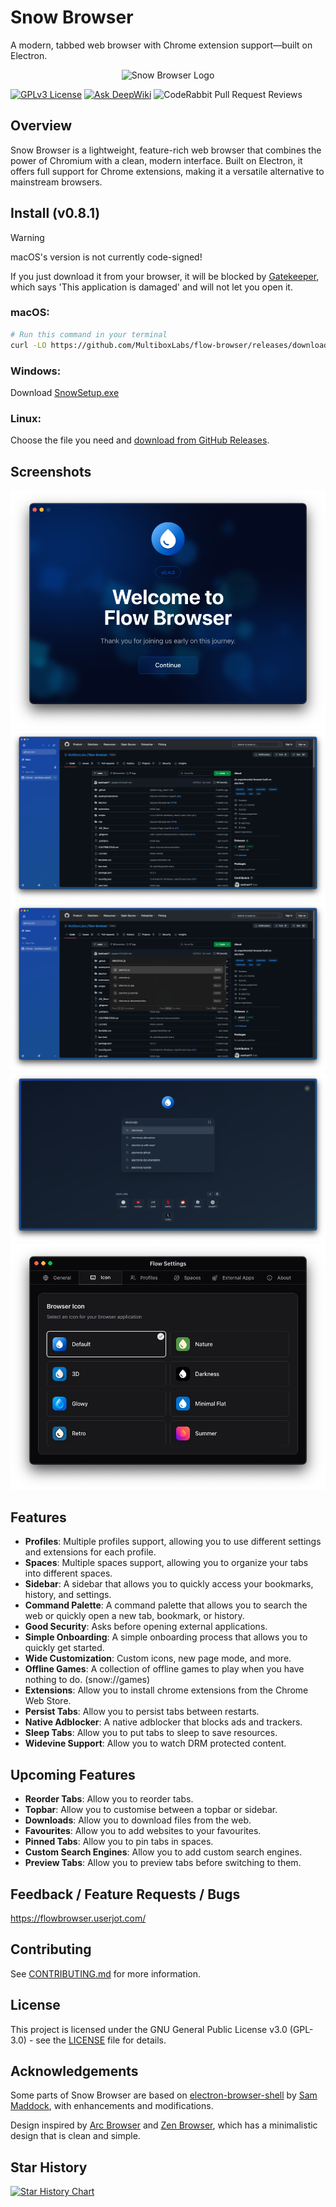 # Snow Browser

A modern, tabbed web browser with Chrome extension support—built on Electron.

<p align="center">
  <img src="./build/icon.png" width="128" height="128" alt="Snow Browser Logo" />
</p>

[![GPLv3 License](https://img.shields.io/badge/License-GPL%20v3-yellow.svg)](https://opensource.org/licenses/)
[![Ask DeepWiki](https://deepwiki.com/badge.svg)](https://deepwiki.com/multiboxlabs/flow-browser)
![CodeRabbit Pull Request Reviews](https://img.shields.io/coderabbit/prs/github/MultiboxLabs/flow-browser?utm_source=oss&utm_medium=github&utm_campaign=MultiboxLabs%2Fflow-browser&labelColor=171717&color=FF570A&link=https%3A%2F%2Fcoderabbit.ai&label=CodeRabbit+Reviews)

## Overview

Snow Browser is a lightweight, feature-rich web browser that combines the power of Chromium with a clean, modern interface. Built on Electron, it offers full support for Chrome extensions, making it a versatile alternative to mainstream browsers.

## Install (v0.8.1)

> [!WARNING]
>
> macOS's version is not currently code-signed!
>
> If you just download it from your browser, it will be blocked by [Gatekeeper](https://disable-gatekeeper.github.io/), which says 'This application is damaged' and will not let you open it.

### macOS:

```bash
# Run this command in your terminal
curl -LO https://github.com/MultiboxLabs/flow-browser/releases/download/v0.8.1/snow-browser-0.8.1.dmg && open .
```

### Windows:

Download [SnowSetup.exe](https://github.com/MultiboxLabs/flow-browser/releases/download/v0.8.1/snow-browser-0.8.1-setup.exe)

### Linux:

Choose the file you need and [download from GitHub Releases](https://github.com/MultiboxLabs/flow-browser/releases).

## Screenshots

![Onboarding - macOS](./docs/assets/screenshots/beta-onboarding-1.png)
![Browser - macOS](./docs/assets/screenshots/beta-browser-1.png)
![Command - macOS](./docs/assets/screenshots/beta-command-1.png)
![New Tab - macOS](./docs/assets/screenshots/beta-newtab-1.png)
![Settings - macOS](./docs/assets/screenshots/beta-settings-1.png)

## Features

- **Profiles**: Multiple profiles support, allowing you to use different settings and extensions for each profile.
- **Spaces**: Multiple spaces support, allowing you to organize your tabs into different spaces.
- **Sidebar**: A sidebar that allows you to quickly access your bookmarks, history, and settings.
- **Command Palette**: A command palette that allows you to search the web or quickly open a new tab, bookmark, or history.
- **Good Security**: Asks before opening external applications.
- **Simple Onboarding**: A simple onboarding process that allows you to quickly get started.
- **Wide Customization**: Custom icons, new page mode, and more.
- **Offline Games**: A collection of offline games to play when you have nothing to do. (snow://games)
- **Extensions**: Allow you to install chrome extensions from the Chrome Web Store.
- **Persist Tabs**: Allow you to persist tabs between restarts.
- **Native Adblocker**: A native adblocker that blocks ads and trackers.
- **Sleep Tabs**: Allow you to put tabs to sleep to save resources.
- **Widevine Support**: Allow you to watch DRM protected content.

## Upcoming Features

- **Reorder Tabs**: Allow you to reorder tabs.
- **Topbar**: Allow you to customise between a topbar or sidebar.
- **Downloads**: Allow you to download files from the web.
- **Favourites**: Allow you to add websites to your favourites.
- **Pinned Tabs**: Allow you to pin tabs in spaces.
- **Custom Search Engines**: Allow you to add custom search engines.
- **Preview Tabs**: Allow you to preview tabs before switching to them.

## Feedback / Feature Requests / Bugs

https://flowbrowser.userjot.com/

## Contributing

See [CONTRIBUTING.md](./CONTRIBUTING.md) for more information.

## License

This project is licensed under the GNU General Public License v3.0 (GPL-3.0) - see the [LICENSE](./LICENSE) file for details.

## Acknowledgements

Some parts of Snow Browser are based on [electron-browser-shell](https://github.com/samuelmaddock/electron-browser-shell) by [Sam Maddock](https://github.com/samuelmaddock), with enhancements and modifications.

Design inspired by [Arc Browser](https://arc.net) and [Zen Browser](https://zen-browser.app/), which has a minimalistic design that is clean and simple.

## Star History

[![Star History Chart](https://api.star-history.com/svg?repos=multiboxlabs/flow-browser&type=Date)](https://www.star-history.com/#multiboxlabs/flow-browser&Date)
